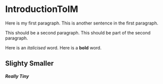 # IntroductionToIM
Here is my first paragraph.
This is another sentence in the first paragraph.

This should be a second paragraph.
This should be part of the second paragraph.

Here is an *italicised* word.
Here is a **bold** word.

## Slighty Smaller
##### Really Tiny
